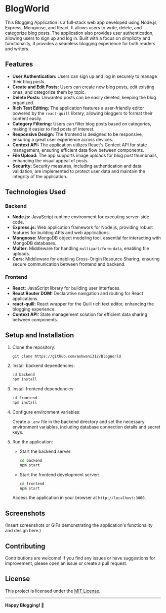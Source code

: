 # BlogWorld

This Blogging Application is a full-stack web app developed using Node.js, Express, Mongoose, and React. It allows users to write, delete, and categorize blog posts. The application also provides user authentication, allowing users to sign up and log in. Built with a focus on simplicity and functionality, it provides a seamless blogging experience for both readers and writers.

## Features

- **User Authentication:** Users can sign up and log in securely to manage their blog posts.
- **Create and Edit Posts:** Users can create new blog posts, edit existing ones, and categorize them by topic.
- **Delete Posts:** Unwanted posts can be easily deleted, keeping the blog organized.
- **Rich Text Editing:** The application features a user-friendly editor powered by the `react-quill` library, allowing bloggers to format their content easily.
- **Category Filtering:** Users can filter blog posts based on categories, making it easier to find posts of interest.
- **Responsive Design:** The frontend is designed to be responsive, ensuring a great user experience across devices.
- **Context API:** The application utilizes React's Context API for state management, ensuring efficient data flow between components.
- **File Upload:** The app supports image uploads for blog post thumbnails, enhancing the visual appeal of posts.
- **Security:** Security measures, including authentication and data validation, are implemented to protect user data and maintain the integrity of the application.

## Technologies Used

### Backend

- **Node.js:** JavaScript runtime environment for executing server-side code.
- **Express.js:** Web application framework for Node.js, providing robust features for building APIs and web applications.
- **Mongoose:** MongoDB object modeling tool, essential for interacting with MongoDB databases.
- **Multer:** Middleware for handling `multipart/form-data`, enabling file uploads.
- **Cors:** Middleware for enabling Cross-Origin Resource Sharing, ensuring secure communication between frontend and backend.

### Frontend

- **React:** JavaScript library for building user interfaces.
- **React Router DOM:** Declarative navigation and routing for React applications.
- **react-quill:** React wrapper for the Quill rich text editor, enhancing the blogging experience.
- **Context API:** State management solution for efficient data sharing between components.

## Setup and Installation

1. Clone the repository:

   ```bash
   git clone https://github.com/ashwani312/BlogWorld
   ```

2. Install backend dependencies:

   ```bash
   cd backend
   npm install
   ```

3. Install frontend dependencies:

   ```bash
   cd frontend
   npm install
   ```

4. Configure environment variables:

   Create a `.env` file in the backend directory and set the necessary environment variables, including database connection details and secret keys.

5. Run the application:

   - Start the backend server:

     ```bash
     cd backend
     npm start
     ```

   - Start the frontend development server:

     ```bash
     cd frontend
     npm start
     ```

   Access the application in your browser at `http://localhost:3000`.

## Screenshots

(Insert screenshots or GIFs demonstrating the application's functionality and design here.)

## Contributing

Contributions are welcome! If you find any issues or have suggestions for improvement, please open an issue or create a pull request.

## License

This project is licensed under the [MIT License](LICENSE).

---

**Happy Blogging! 🚀**
